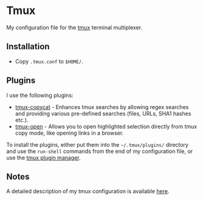# Tmux

My configuration file for the [tmux](http://tmux.sourceforge.net/) terminal
multiplexer.

## Installation

* Copy `.tmux.conf` to `$HOME/`.

## Plugins

I use the following plugins:

* [tmux-copycat](https://github.com/tmux-plugins/tmux-copycat) - Enhances tmux
  searches by allowing regex searches and providing various pre-defined
  searches (files, URLs, SHA1 hashes etc.).
* [tmux-open](https://github.com/tmux-plugins/tmux-open) - Allows you to open
  highlighted selection directly from tmux copy mode, like opening links in a
  browser.

To install the plugins, either put them into the `~/.tmux/plugins/` directory
and use the `run-shell` commands from the end of my configuration file, or use
the [tmux plugin manager](https://github.com/tmux-plugins/tpm).

## Notes

A detailed description of my tmux configuration is available
[here](https://blog.petrzemek.net/2016/02/11/my-tmux-configuration/).
